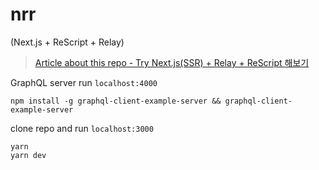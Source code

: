 # nrr

(Next.js + ReScript + Relay)

> [Article about this repo - Try Next.js(SSR) + Relay + ReScript 해보기](https://miryang.dev/blog/try-nextjs-relay-rescript)

GraphQL server run `localhost:4000`

```shell
npm install -g graphql-client-example-server && graphql-client-example-server
```

clone repo and run `localhost:3000`

```shell
yarn
yarn dev
```
